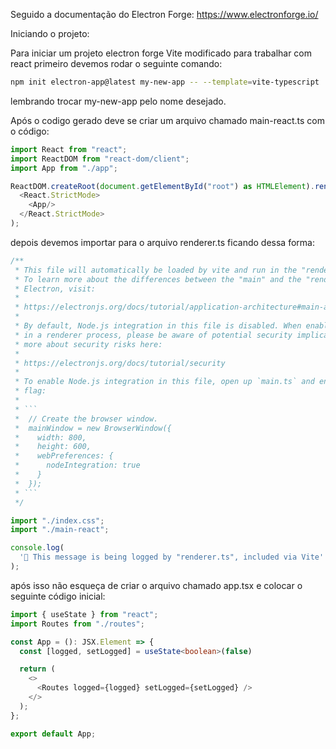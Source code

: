 Seguido a documentação do Electron Forge: https://www.electronforge.io/

Iniciando o projeto:

Para iniciar um projeto electron forge Vite modificado para trabalhar com react primeiro devemos rodar o seguinte comando:

```bash
npm init electron-app@latest my-new-app -- --template=vite-typescript
```
lembrando trocar my-new-app pelo nome desejado.

Após o codigo gerado deve se criar um arquivo chamado main-react.ts com o código:

```typescript
import React from "react";
import ReactDOM from "react-dom/client";
import App from "./app";

ReactDOM.createRoot(document.getElementById("root") as HTMLElement).render(
  <React.StrictMode>
    <App/>
  </React.StrictMode>
);
```
depois devemos importar para o arquivo renderer.ts ficando dessa forma:

```typescript
/**
 * This file will automatically be loaded by vite and run in the "renderer" context.
 * To learn more about the differences between the "main" and the "renderer" context in
 * Electron, visit:
 *
 * https://electronjs.org/docs/tutorial/application-architecture#main-and-renderer-processes
 *
 * By default, Node.js integration in this file is disabled. When enabling Node.js integration
 * in a renderer process, please be aware of potential security implications. You can read
 * more about security risks here:
 *
 * https://electronjs.org/docs/tutorial/security
 *
 * To enable Node.js integration in this file, open up `main.ts` and enable the `nodeIntegration`
 * flag:
 *
 * ```
 *  // Create the browser window.
 *  mainWindow = new BrowserWindow({
 *    width: 800,
 *    height: 600,
 *    webPreferences: {
 *      nodeIntegration: true
 *    }
 *  });
 * ```
 */

import "./index.css";
import "./main-react";

console.log(
  '👋 This message is being logged by "renderer.ts", included via Vite'
);
```

após isso não esqueça de criar o arquivo chamado app.tsx e colocar o seguinte código inicial:
```typescript
import { useState } from "react";
import Routes from "./routes";

const App = (): JSX.Element => {
  const [logged, setLogged] = useState<boolean>(false)

  return (
    <>
      <Routes logged={logged} setLogged={setLogged} />
    </>
  );
};

export default App;

```





